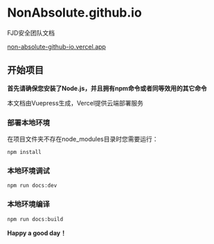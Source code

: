 # NonAbsolute.github.io
FJD安全团队文档

[non-absolute-github-io.vercel.app](https://non-absolute-github-io.vercel.app)

## 开始项目

**首先请确保您安装了Node.js，并且拥有npm命令或者同等效用的其它命令**

本文档由Vuepress生成，Vercel提供云端部署服务



### 部署本地环境

在项目文件夹不存在node_modules目录时您需要运行：

```
npm install
```

### 本地环境调试

```
npm run docs:dev
```

### 本地环境编译
```
npm run docs:build
```



**Happy a good day！**
